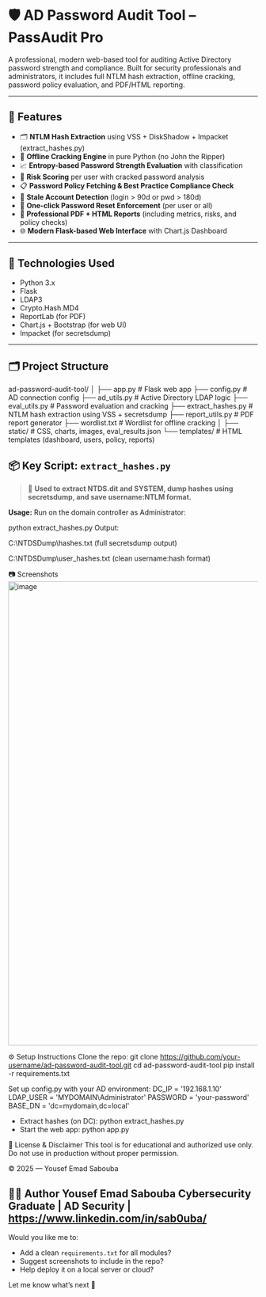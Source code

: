 # 🛡️ AD Password Audit Tool – PassAudit Pro

A professional, modern web-based tool for auditing Active Directory password strength and compliance. Built for security professionals and administrators, it includes full NTLM hash extraction, offline cracking, password policy evaluation, and PDF/HTML reporting.

---

## 🚀 Features

- 🗂 **NTLM Hash Extraction** using VSS + DiskShadow + Impacket (extract_hashes.py)
- 🔐 **Offline Cracking Engine** in pure Python (no John the Ripper)
- 📈 **Entropy-based Password Strength Evaluation** with classification
- 🧠 **Risk Scoring** per user with cracked password analysis
- 📋 **Password Policy Fetching & Best Practice Compliance Check**
- 🧓 **Stale Account Detection** (login > 90d or pwd > 180d)
- 🔁 **One-click Password Reset Enforcement** (per user or all)
- 📄 **Professional PDF + HTML Reports** (including metrics, risks, and policy checks)
- 🌐 **Modern Flask-based Web Interface** with Chart.js Dashboard

---

## 🧰 Technologies Used

- Python 3.x
- Flask
- LDAP3
- Crypto.Hash.MD4
- ReportLab (for PDF)
- Chart.js + Bootstrap (for web UI)
- Impacket (for secretsdump)

---

## 🗂 Project Structure
ad-password-audit-tool/
│
├── app.py # Flask web app
├── config.py # AD connection config
├── ad_utils.py # Active Directory LDAP logic
├── eval_utils.py # Password evaluation and cracking
├── extract_hashes.py # NTLM hash extraction using VSS + secretsdump
├── report_utils.py # PDF report generator
├── wordlist.txt # Wordlist for offline cracking
│
├── static/ # CSS, charts, images, eval_results.json
└── templates/ # HTML templates (dashboard, users, policy, reports)
## 📦 Key Script: `extract_hashes.py`

> 📌 **Used to extract NTDS.dit and SYSTEM, dump hashes using secretsdump, and save username:NTLM format.**

**Usage:**
Run on the domain controller as Administrator:

python extract_hashes.py
Output:

C:\NTDSDump\hashes.txt (full secretsdump output)

C:\NTDSDump\user_hashes.txt (clean username:hash format)


📷 Screenshots
<img width="1886" height="938" alt="image" src="https://github.com/user-attachments/assets/06d3e893-f243-42b0-b58b-c8ff5256e594" />

⚙️ Setup Instructions
Clone the repo:
git clone https://github.com/your-username/ad-password-audit-tool.git
cd ad-password-audit-tool
pip install -r requirements.txt

Set up config.py with your AD environment:
DC_IP = '192.168.1.10'
LDAP_USER = 'MYDOMAIN\\Administrator'
PASSWORD = 'your-password'
BASE_DN = 'dc=mydomain,dc=local'


- Extract hashes (on DC):
python extract_hashes.py
- Start the web app:
python app.py




📄 License & Disclaimer
This tool is for educational and authorized use only. Do not use in production without proper permission.

© 2025 — Yousef Emad Sabouba

👨‍💻 Author
Yousef Emad Sabouba
Cybersecurity Graduate | AD Security | https://www.linkedin.com/in/sab0uba/
---

Would you like me to:

- Add a clean `requirements.txt` for all modules?
- Suggest screenshots to include in the repo?
- Help deploy it on a local server or cloud?

Let me know what’s next 💪


